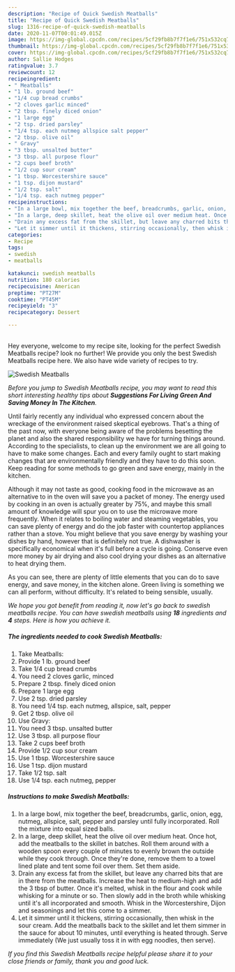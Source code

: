 ```yaml
---
description: "Recipe of Quick Swedish Meatballs"
title: "Recipe of Quick Swedish Meatballs"
slug: 1316-recipe-of-quick-swedish-meatballs
date: 2020-11-07T00:01:49.015Z
image: https://img-global.cpcdn.com/recipes/5cf29fb8b7f7f1e6/751x532cq70/swedish-meatballs-recipe-main-photo.jpg
thumbnail: https://img-global.cpcdn.com/recipes/5cf29fb8b7f7f1e6/751x532cq70/swedish-meatballs-recipe-main-photo.jpg
cover: https://img-global.cpcdn.com/recipes/5cf29fb8b7f7f1e6/751x532cq70/swedish-meatballs-recipe-main-photo.jpg
author: Sallie Hodges
ratingvalue: 3.7
reviewcount: 12
recipeingredient:
- " Meatballs"
- "1 lb. ground beef"
- "1/4 cup bread crumbs"
- "2 cloves garlic minced"
- "2 tbsp. finely diced onion"
- "1 large egg"
- "2 tsp. dried parsley"
- "1/4 tsp. each nutmeg allspice salt pepper"
- "2 tbsp. olive oil"
- " Gravy"
- "3 tbsp. unsalted butter"
- "3 tbsp. all purpose flour"
- "2 cups beef broth"
- "1/2 cup sour cream"
- "1 tbsp. Worcestershire sauce"
- "1 tsp. dijon mustard"
- "1/2 tsp. salt"
- "1/4 tsp. each nutmeg pepper"
recipeinstructions:
- "In a large bowl, mix together the beef, breadcrumbs, garlic, onion, egg, nutmeg, allspice, salt, pepper and parsley until fully incorporated. Roll the mixture into equal sized balls."
- "In a large, deep skillet, heat the olive oil over medium heat. Once hot, add the meatballs to the skillet in batches. Roll them around with a wooden spoon every couple of minutes to evenly brown the outside while they cook through. Once they&#39;re done, remove them to a towel lined plate and tent some foil over them. Set them aside."
- "Drain any excess fat from the skillet, but leave any charred bits that are in there from the meatballs. Increase the heat to medium-high and add the 3 tbsp of butter. Once it&#39;s melted, whisk in the flour and cook while whisking for a minute or so. Then slowly add in the broth while whisking until it&#39;s all incorporated and smooth. Whisk in the Worcestershire, Dijon and seasonings and let this come to a simmer."
- "Let it simmer until it thickens, stirring occasionally, then whisk in the sour cream. Add the meatballs back to the skillet and let them simmer in the sauce for about 10 minutes, until everything is heated through. Serve immediately (We just usually toss it in with egg noodles, then serve)."
categories:
- Recipe
tags:
- swedish
- meatballs

katakunci: swedish meatballs 
nutrition: 180 calories
recipecuisine: American
preptime: "PT27M"
cooktime: "PT45M"
recipeyield: "3"
recipecategory: Dessert

---
```

<br>
Hey everyone, welcome to my recipe site, looking for the perfect Swedish Meatballs recipe? look no further! We provide you only the best Swedish Meatballs recipe here. We also have wide variety of recipes to try.
<br>


![Swedish Meatballs](https://img-global.cpcdn.com/recipes/5cf29fb8b7f7f1e6/751x532cq70/swedish-meatballs-recipe-main-photo.jpg)

<i>Before you jump to Swedish Meatballs recipe, you may want to read this short interesting healthy tips about 
<strong>Suggestions For Living Green And Saving Money In The Kitchen</strong>.</i>
</br>

Until fairly recently any individual who expressed concern about the wreckage of the environment raised skeptical eyebrows. That's a thing of the past now, with everyone being aware of the problems besetting the planet and also the shared responsibility we have for turning things around. According to the specialists, to clean up the environment we are all going to have to make some changes. Each and every family ought to start making changes that are environmentally friendly and they have to do this soon. Keep reading for some methods to go green and save energy, mainly in the kitchen.

Although it may not taste as good, cooking food in the microwave as an alternative to in the oven will save you a packet of money. The energy used by cooking in an oven is actually greater by 75%, and maybe this small amount of knowledge will spur you on to use the microwave more frequently. When it relates to boiling water and steaming vegetables, you can save plenty of energy and do the job faster with countertop appliances rather than a stove. You might believe that you save energy by washing your dishes by hand, however that is definitely not true. A dishwasher is specifically economical when it's full before a cycle is going. Conserve even more money by air drying and also cool drying your dishes as an alternative to heat drying them.

As you can see, there are plenty of little elements that you can do to save energy, and save money, in the kitchen alone. Green living is something we can all perform, without difficulty. It's related to being sensible, usually.


<i>We hope you got benefit from reading it, now let's go back to swedish meatballs recipe. You can have swedish meatballs using <strong>18</strong> ingredients and <strong>4</strong> steps. Here is how you achieve it.
</i>

##### The ingredients needed to cook Swedish Meatballs:

1. Take  Meatballs:
1. Provide 1 lb. ground beef
1. Take 1/4 cup bread crumbs
1. You need 2 cloves garlic, minced
1. Prepare 2 tbsp. finely diced onion
1. Prepare 1 large egg
1. Use 2 tsp. dried parsley
1. You need 1/4 tsp. each nutmeg, allspice, salt, pepper
1. Get 2 tbsp. olive oil
1. Use  Gravy:
1. You need 3 tbsp. unsalted butter
1. Use 3 tbsp. all purpose flour
1. Take 2 cups beef broth
1. Provide 1/2 cup sour cream
1. Use 1 tbsp. Worcestershire sauce
1. Use 1 tsp. dijon mustard
1. Take 1/2 tsp. salt
1. Use 1/4 tsp. each nutmeg, pepper


##### Instructions to make Swedish Meatballs:

1. In a large bowl, mix together the beef, breadcrumbs, garlic, onion, egg, nutmeg, allspice, salt, pepper and parsley until fully incorporated. Roll the mixture into equal sized balls.
1. In a large, deep skillet, heat the olive oil over medium heat. Once hot, add the meatballs to the skillet in batches. Roll them around with a wooden spoon every couple of minutes to evenly brown the outside while they cook through. Once they&#39;re done, remove them to a towel lined plate and tent some foil over them. Set them aside.
1. Drain any excess fat from the skillet, but leave any charred bits that are in there from the meatballs. Increase the heat to medium-high and add the 3 tbsp of butter. Once it&#39;s melted, whisk in the flour and cook while whisking for a minute or so. Then slowly add in the broth while whisking until it&#39;s all incorporated and smooth. Whisk in the Worcestershire, Dijon and seasonings and let this come to a simmer.
1. Let it simmer until it thickens, stirring occasionally, then whisk in the sour cream. Add the meatballs back to the skillet and let them simmer in the sauce for about 10 minutes, until everything is heated through. Serve immediately (We just usually toss it in with egg noodles, then serve).


<i>If you find this Swedish Meatballs recipe helpful please share it to your close friends or family, thank you and good luck.</i>
